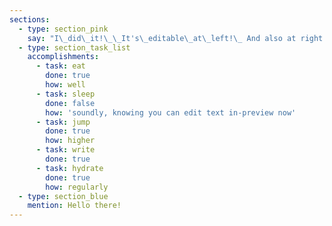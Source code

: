 ```yaml
---
sections:
  - type: section_pink
    say: "I\_did\_it!\_\_It's\_editable\_at\_left!\_ And also at right."
  - type: section_task_list
    accomplishments:
      - task: eat
        done: true
        how: well
      - task: sleep
        done: false
        how: 'soundly, knowing you can edit text in-preview now'
      - task: jump
        done: true
        how: higher
      - task: write
        done: true
      - task: hydrate
        done: true
        how: regularly
  - type: section_blue
    mention: Hello there!
---
```


